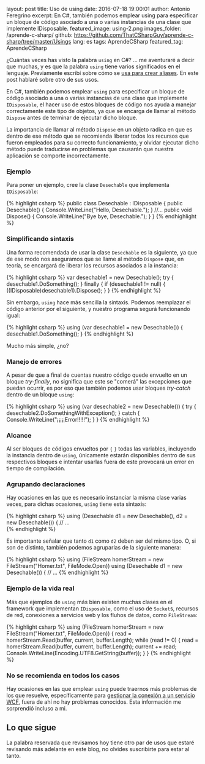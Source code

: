layout: post
title: Uso de using
date: 2016-07-18 19:00:01
author: Antonio Feregrino
excerpt: En C#, también podemos emplear using para especificar un bloque de código asociado a una o varias instancias de una clase que implemente IDisposable.
featured_image: using-2.png
images_folder: /aprende-c-sharp/
github: https://github.com/ThatCSharpGuy/aprende-c-sharp/tree/master/Usings
lang: es
tags: AprendeCSharp
featured_tag: AprendeCSharp

¿Cuántas veces has visto la palabra  `using` en C#? ... me aventuraré a decir que muchas, y es que la palabra `using` tiene varios significados en el lenguaje. Previamente escribí sobre cómo se <a href="../creando-propios-alias">usa para crear aliases</a>. En este post hablaré sobre otro de sus usos.  

En C#, también podemos emplear `using` para especificar un bloque de código asociado a una o varias instancias de una clase que implemente `IDisposable`, el hacer uso de estos bloques de código nos ayuda a manejar correctamente este tipo de objetos, ya que se encarga de llamar al método `Dispose` antes de terminar de ejecutar dicho bloque.  

La importancia de llamar al método `Dispose` en un objeto radica en que es dentro de ese método que se recomienda liberar todos los recursos que fueron empleados para su correcto funcionamiento, y olvidar ejecutar dicho método puede traducirse en problemas que causarán que nuestra aplicación se comporte incorrectamente.

### Ejemplo  

Para poner un ejemplo, cree la clase `Desechable` que implementa `IDisposable`:

{% highlight csharp %}
public class Desechable : IDisposable
{
    public Desechable()
    {
        Console.WriteLine("Hello, Desechable.");
    }
    //...
    public void Dispose()
    {
        Console.WriteLine("Bye bye, Desechable.");
    }
}
{% endhighlight %}  

### Simplificando sintaxis

Una forma recomendada de usar la clase `Desechable` es la siguiente, ya que de ese modo nos aseguramos que se llame al método `Dispose` que, en teoría, se encargará de liberar los recursos asociados a la instancia:  

{% highlight csharp %}
var desechable1 = new Desechable();
try
{
    desechable1.DoSomething();
}
finally
{
    if (desechable1 != null)
    {
        ((IDisposable)desechable1).Dispose();
    }
}
{% endhighlight %}  

Sin embargo, `using` hace más sencilla la sintaxis. Podemos reemplazar el código anterior por el siguiente, y nuestro programa segurá funcionando igual:

{% highlight csharp %}
using (var desechable1 = new Desechable())
{
    desechable1.DoSomething();
}
{% endhighlight %}  

Mucho más simple, ¿no?

### Manejo de errores  

A pesar de que a final de cuentas nuestro código quede envuelto en un bloque *try-finally*, no significa que este se "comerá" las excepciones que puedan ocurrir, es por eso que también podemos usar bloques *try-catch* dentro de un bloque `using`:  

{% highlight csharp %}
using (var desechable2 = new Desechable())
{
    try
    {
        desechable2.DoSomethingWithException();
    }
    catch
    {
        Console.WriteLine("¡¡¡¡¡Error!!!!!");
    }
}
{% endhighlight %}  

### Alcance 
Al ser bloques de códigos envueltos por `{` `}` todas las variables, incluyendo la instancia dentro de `using`, únicamente estarán disponibles dentro de sus respectivos bloques e intentar usarlas fuera de este provocará un error en tiempo de compilación. 

### Agrupando declaraciones  
Hay ocasiones en las que es necesario instanciar la misma clase varias veces, para dichas ocasiones, `using` tiene esta sintaxis:

{% highlight csharp %}
using (Desechable d1 = new Desechable(),
                d2 = new Desechable())
{ // ...                
{% endhighlight %}

Es importante señalar que tanto `d1` como `d2` deben ser del mismo tipo. O, si son de distinto, también podemos agruparlas de la siguiente manera:  

{% highlight csharp %}
using (FileStream homerStream = new FileStream("Homer.txt", FileMode.Open))
using (Desechable d1 = new Desechable())
{ // ...
{% endhighlight %}    

### Ejemplo de la vida real  

Más que ejemplos de `using` más bien existen muchas clases en el framework que implementan `IDisposable`, como el uso de `Socket`s, recursos de red, conexiones a servicios web y los fluhos de datos, como `FileStream`:

{% highlight csharp %}
using (FileStream homerStream = new FileStream("Homer.txt", FileMode.Open))
{
    read = homerStream.Read(buffer, current, buffer.Length);
    while (read != 0)
    {
        read = homerStream.Read(buffer, current, buffer.Length);
        current += read;
        Console.WriteLine(Encoding.UTF8.GetString(buffer));
    }
}
{% endhighlight %}  

### No se recomienda en todos los casos

Hay ocasiones en las que emplear `using` puede traernos más problemas de los que resuelve, específicamente para <a href="https://msdn.microsoft.com/en-us/library/aa355056.aspx" target="_blank" rel="nofollow">gestionar la conexión a un servicio WCF</a>, fuera de ahí no hay problemas conocidos. Esta información me sorprendió incluso a mi. 

## Lo que sigue  
La palabra reservada que revisamos hoy tiene otro par de usos que estaré revisando más adelante en este blog, no olvides suscribirte para estar al tanto.